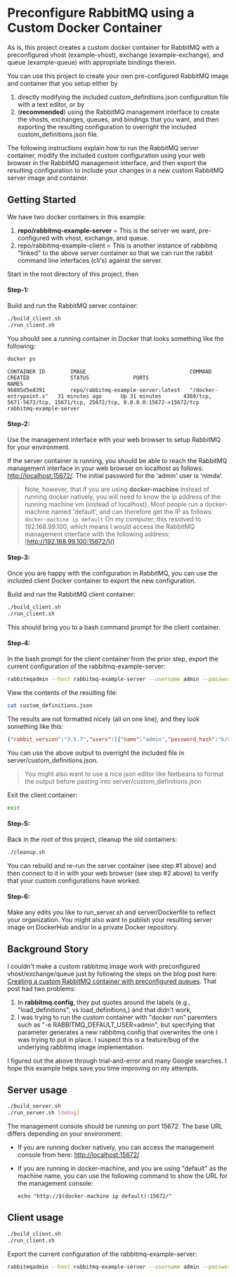# Preconfigure RabbitMQ using a Custom Docker Container

As is, this project creates a custom docker container for RabbitMQ with a preconfigured vhost (example-vhost), exchange (example-exchange), and queue (example-queue) with appropriate bindings therein.

You can use this project to create your own pre-configured RabbitMQ image and container that you setup either by 

1. directly modifying the included custom_definitions.json configuration file with a text editor, or by 
2. (**recommended**) using the RabbitMQ management interface to create the vhosts, exchanges, queues, and bindings that you want, and then exporting the resulting configuration to overright the included custom_definitions.json file.

The following instructions explain how to run the RabbitMQ server container, modify the included custom configuration using your web browser in the RabbitMQ management interface, and then export the resulting configuration to include your changes in a new custom RabbitMQ server image and container.

## Getting Started ##

We have two docker containers in this example:

1. **repo/rabbitmq-example-server** = This is the server we want, pre-configured with vhost, exchange, and queue.
2. repo/rabbitmq-example-client = This is another instance of rabbitmq "linked" to the above server container so that we can run the rabbit command line interfaces (cli's) against the server.

Start in the root directory of this project, then

#### Step-1:

Build and run the RabbitMQ server container:

```bash
./build_client.sh
./run_client.sh
```

You should see a running container in Docker that looks something like the following:

```bash
docker ps
```

```
CONTAINER ID        IMAGE                                 COMMAND                  CREATED             STATUS              PORTS                                                                     NAMES
9b885d5e8391        repo/rabbitmq-example-server:latest   "/docker-entrypoint.s"   31 minutes ago      Up 31 minutes       4369/tcp, 5671-5672/tcp, 15671/tcp, 25672/tcp, 0.0.0.0:15672->15672/tcp   rabbitmq-example-server
```

#### Step-2:

Use the management interface with your web browser to setup RabbitMQ for your environment.

If the server container is running, you should be able to reach the RabbitMQ management interface in your web browser on localhost as follows: [http://localhost:15672/]().
The initial password for the 'admin' user is 'nimda'. 
> Note, however, that if you are using **docker-machine** instead of running docker natively, you will need to know the ip address of the running machine vm (instead of localhost). Most people run a docker-machine named 'default', and can therefore get the IP as follows:
>  ```docker-machine ip default```
> On my computer, this resolved to 192.168.99.100, which means I would access the RabbitMQ management interface with the following address: [http://192.168.99.100:15672/]()

#### Step-3:

Once you are happy with the configuration in RabbitMQ, you can use the included client Docker container to export the new configuration.

Build and run the RabbitMQ client container:

```bash
./build_client.sh
./run_client.sh
```
This should bring you to a bash command prompt for the client container.

#### Step-4:

In the bash prompt for the client container from the prior step, export the current configuration of the rabbitmq-example-server:

```bash
rabbitmqadmin --host rabbitmq-example-server --username admin --password nimda export custom_definitions.json
```

View the contents of the resulting file:

```bash
cat custom_definitions.json
```

The results are not formatted nicely (all on one line), and they look something like this:

```json
{"rabbit_version":"3.5.7","users":[{"name":"admin","password_hash":"b/XedHeZ8AVWttrmlrs5Mjl+eKI=","tags":"administrator"}],"vhosts":[{"name":"/"},{"name":"example-vhost"}],"permissions":[{"user":"admin","vhost":"/","configure":".*","write":".*","read":".*"},{"user":"admin","vhost":"example-vhost","configure":".*","write":".*","read":".*"}],"parameters":[],"policies":[],"queues":[{"name":"example-queue","vhost":"example-vhost","durable":true,"auto_delete":false,"arguments":{"x-max-length":5}}],"exchanges":[{"name":"example-exchange","vhost":"example-vhost","type":"fanout","durable":true,"auto_delete":false,"internal":false,"arguments":{}}],"bindings":[{"source":"example-exchange","vhost":"example-vhost","destination":"example-queue","destination_type":"queue","routing_key":"","arguments":{}}]}
```

You can use the above output to overright the included file in server/custom_definitions.json. 
> You might also want to use a nice json editor like Netbeans to format the output before pasting into server/custom_definitions.json

Exit the client container:

```bash
exit
```

#### Step-5:

Back in the root of this project, cleanup the old containers:

```bash
./cleanup.sh
```

You can rebuild and re-run the server container (see step #1 above) and then connect to it in with your web browser (see step #2 above) to verify that your custom configurations have worked.

#### Step-6:

Make any edits you like to run_server.sh and server/Dockerfile to reflect your organization. You might also want to publish your resulting server image on DockerHub and/or in a private Docker repository.

## Background Story

I couldn't make a custom rabbitmq image work with preconfigured vhost/exchange/queue just by following the steps on the blog post here: [Creating a custom RabbitMQ container with preconfigured queues](http://devops.datenkollektiv.de/creating-a-custom-rabbitmq-container-with-preconfigured-queues.html). That post had two problems:

1. In **rabbitmq.config**, they put quotes around the labels (e.g., "load_definitions", vs load_definitions,) and that didn't work,
2. I was trying to run the custom container with "docker run" paremters such as "-e RABBITMQ_DEFAULT_USER=admin", but specifying that parameter generates a new rabbitmq.config that overwrites the one I was trying to put in place. I suspect this is a feature/bug of the underlying rabbitmq image implementation.

I figured out the above through trial-and-error and many Google searches. I hope this example helps save you time improving on my attempts.

## Server usage

```bash
./build_server.sh
./run_server.sh [debug]
```
The management console should be running on port 15672. The base URL differs depending on your environment:

* If you are running docker natively, you can access the management console from here: [http://localhost:15672/](http://localhost:15672/)
* If you are running in docker-machine, and you are using "default" as the machine name, you can use the following command to show the URL for the management console:

   ```echo "http://$(docker-machine ip default):15672/"```

## Client usage

```bash
./build_client.sh
./run_client.sh
```

Export the current configuration of the rabbitmq-example-server:

```bash
rabbitmqadmin --host rabbitmq-example-server --username admin --password nimda export custom_definitions.json
```

